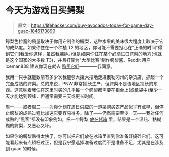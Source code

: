 # 今天为游戏日买鳄梨

> 原文：<https://lifehacker.com/buy-avocados-today-for-game-day-guac-1846173890>

鳄梨色拉酱的质量取决于你用它制作的鳄梨，这种水果的美味很大程度上取决于它的成熟度。如果你住在一个种植 T2 的地区，你可能不需要担心在“正确的时间”得到它们(我爱你这样，虽然我嫉妒。)但是如果你住在某个必须进口鳄梨的地方(也就是这个国家的大多数 T3)，并且打算为“大型比赛”制作鳄梨酱，Reddit 用户 Iceman838 建议你现在就去 [购买它们](https://www.reddit.com/r/LifeProTips/comments/l9qga2/lpt_now_is_the_time_to_buy_avocados_if_you_live/)————我同意。



我用一只手就能数清有多少次我能够大摇大摆地走进俄勒冈州的杂货店，抓起一个完全成熟的鳄梨。总的来说，PNW 非常擅长生产，但鳄梨不是该地区擅长的东西。这意味着我住在这里时买的几乎每一个鳄梨都需要在柜台上(或纸袋中)至少一天才能达到顶峰，但通常需要三天或更长时间。

周一——或者周二——为你计划在周日供应的一道菜购买农产品似乎有点早，但停止鳄梨的成熟过程比加速它要容易得多。除了——仍然需要至少一天——我对任何成熟的“黑客”都没有印象例如，把一个鳄梨 [放在烤箱](https://lifehacker.com/stop-trying-to-force-avocados-to-ripen-and-let-time-do-1789698957) 里，结果是一个温热、黏糊糊的鳄梨，又恶心又坏。

如果你的鳄梨熟得太快了，你可以把它们放在冰箱里直到你准备好捣碎它们。这可能看起来有点矫枉过正，但是我宁愿选择准备过度而不是准备不足，尤其是在涉及到 guac 的时候。